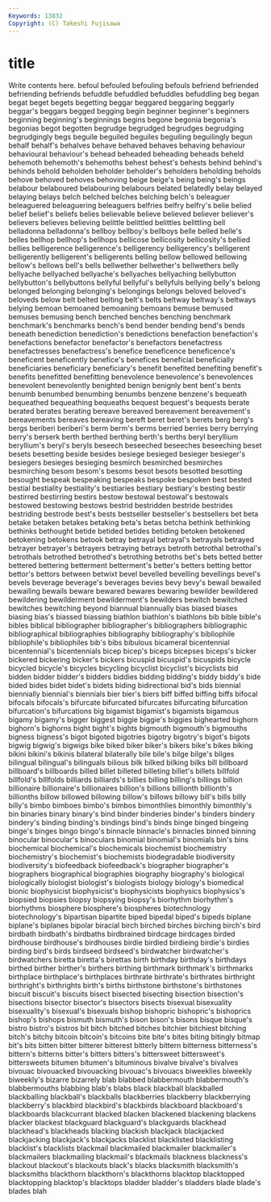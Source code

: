 ```yaml
---
Keywords: 13832 
Copyright: (C) Takeshi Fujisawa
---
```


# title

Write contents here.
 befoul befouled
befouling befouls befriend befriended befriending befriends befuddle befuddled befuddles befuddling
beg began begat beget begets begetting beggar beggared beggaring beggarly
beggar's beggars begged begging begin beginner beginner's beginners beginning beginning's
beginnings begins begone begonia begonia's begonias begot begotten begrudge begrudged
begrudges begrudging begrudgingly begs beguile beguiled beguiles beguiling beguilingly begun
behalf behalf's behalves behave behaved behaves behaving behaviour behavioural behaviour's
behead beheaded beheading beheads beheld behemoth behemoth's behemoths behest behest's
behests behind behind's behinds behold beholden beholder beholder's beholders beholding
beholds behove behoved behoves behoving beige beige's being being's beings
belabour belaboured belabouring belabours belated belatedly belay belayed belaying belays
belch belched belches belching belch's beleaguer beleaguered beleaguering beleaguers belfries
belfry belfry's belie belied belief belief's beliefs belies believable believe
believed believer believer's believers believes believing belittle belittled belittles belittling
bell belladonna belladonna's bellboy bellboy's bellboys belle belled belle's belles
bellhop bellhop's bellhops bellicose bellicosity bellicosity's bellied bellies belligerence belligerence's
belligerency belligerency's belligerent belligerently belligerent's belligerents belling bellow bellowed bellowing
bellow's bellows bell's bells bellwether bellwether's bellwethers belly bellyache bellyached
bellyache's bellyaches bellyaching bellybutton bellybutton's bellybuttons bellyful bellyful's bellyfuls bellying
belly's belong belonged belonging belonging's belongings belongs beloved beloved's beloveds
below belt belted belting belt's belts beltway beltway's beltways belying
bemoan bemoaned bemoaning bemoans bemuse bemused bemuses bemusing bench benched
benches benching benchmark benchmark's benchmarks bench's bend bender bending bend's
bends beneath benediction benediction's benedictions benefaction benefaction's benefactions benefactor benefactor's
benefactors benefactress benefactresses benefactress's benefice beneficence beneficence's beneficent beneficently benefice's
benefices beneficial beneficially beneficiaries beneficiary beneficiary's benefit benefited benefiting benefit's
benefits benefitted benefitting benevolence benevolence's benevolences benevolent benevolently benighted benign
benignly bent bent's bents benumb benumbed benumbing benumbs benzene benzene's
bequeath bequeathed bequeathing bequeaths bequest bequest's bequests berate berated berates
berating bereave bereaved bereavement bereavement's bereavements bereaves bereaving bereft beret
beret's berets berg berg's bergs beriberi beriberi's berm berm's berms
berried berries berry berrying berry's berserk berth berthed berthing berth's
berths beryl beryllium beryllium's beryl's beryls beseech beseeched beseeches beseeching
beset besets besetting beside besides besiege besieged besieger besieger's besiegers
besieges besieging besmirch besmirched besmirches besmirching besom besom's besoms besot
besots besotted besotting besought bespeak bespeaking bespeaks bespoke bespoken best
bested bestial bestiality bestiality's bestiaries bestiary bestiary's besting bestir bestirred
bestirring bestirs bestow bestowal bestowal's bestowals bestowed bestowing bestows bestrid
bestridden bestride bestrides bestriding bestrode best's bests bestseller bestseller's bestsellers
bet beta betake betaken betakes betaking beta's betas betcha bethink
bethinking bethinks bethought betide betided betides betiding betoken betokened betokening
betokens betook betray betrayal betrayal's betrayals betrayed betrayer betrayer's betrayers
betraying betrays betroth betrothal betrothal's betrothals betrothed betrothed's betrothing betroths
bet's bets betted better bettered bettering betterment betterment's better's betters
betting bettor bettor's bettors between betwixt bevel bevelled bevelling bevellings
bevel's bevels beverage beverage's beverages bevies bevy bevy's bewail bewailed
bewailing bewails beware bewared bewares bewaring bewilder bewildered bewildering bewilderment
bewilderment's bewilders bewitch bewitched bewitches bewitching beyond biannual biannually bias
biased biases biasing bias's biassed biassing biathlon biathlon's biathlons bib
bible bible's bibles biblical bibliographer bibliographer's bibliographers bibliographic bibliographical bibliographies
bibliography bibliography's bibliophile bibliophile's bibliophiles bib's bibs bibulous bicameral bicentennial
bicentennial's bicentennials bicep bicep's biceps bicepses biceps's bicker bickered bickering
bicker's bickers bicuspid bicuspid's bicuspids bicycle bicycled bicycle's bicycles bicycling
bicyclist bicyclist's bicyclists bid bidden bidder bidder's bidders biddies bidding
bidding's biddy biddy's bide bided bides bidet bidet's bidets biding
bidirectional bid's bids biennial biennially biennial's biennials bier bier's biers
biff biffed biffing biffs bifocal bifocals bifocals's bifurcate bifurcated bifurcates
bifurcating bifurcation bifurcation's bifurcations big bigamist bigamist's bigamists bigamous bigamy
bigamy's bigger biggest biggie biggie's biggies bighearted bighorn bighorn's bighorns
bight bight's bights bigmouth bigmouth's bigmouths bigness bigness's bigot bigoted
bigotries bigotry bigotry's bigot's bigots bigwig bigwig's bigwigs bike biked
biker biker's bikers bike's bikes biking bikini bikini's bikinis bilateral
bilaterally bile bile's bilge bilge's bilges bilingual bilingual's bilinguals bilious
bilk bilked bilking bilks bill billboard billboard's billboards billed billet
billeted billeting billet's billets billfold billfold's billfolds billiards billiards's billies
billing billing's billings billion billionaire billionaire's billionaires billion's billions billionth
billionth's billionths billow billowed billowing billow's billows billowy bill's bills
billy billy's bimbo bimboes bimbo's bimbos bimonthlies bimonthly bimonthly's bin
binaries binary binary's bind binder binderies binder's binders bindery bindery's
binding binding's bindings bind's binds binge binged bingeing binge's binges
bingo bingo's binnacle binnacle's binnacles binned binning binocular binocular's binoculars
binomial binomial's binomials bin's bins biochemical biochemical's biochemicals biochemist biochemistry
biochemistry's biochemist's biochemists biodegradable biodiversity biodiversity's biofeedback biofeedback's biographer biographer's
biographers biographical biographies biography biography's biological biologically biologist biologist's biologists
biology biology's biomedical bionic biophysicist biophysicist's biophysicists biophysics biophysics's biopsied
biopsies biopsy biopsying biopsy's biorhythm biorhythm's biorhythms biosphere biosphere's biospheres
biotechnology biotechnology's bipartisan bipartite biped bipedal biped's bipeds biplane biplane's
biplanes bipolar biracial birch birched birches birching birch's bird birdbath
birdbath's birdbaths birdbrained birdcage birdcages birded birdhouse birdhouse's birdhouses birdie
birdied birdieing birdie's birdies birding bird's birds birdseed birdseed's birdwatcher
birdwatcher's birdwatchers biretta biretta's birettas birth birthday birthday's birthdays birthed
birther birther's birthers birthing birthmark birthmark's birthmarks birthplace birthplace's birthplaces
birthrate birthrate's birthrates birthright birthright's birthrights birth's births birthstone birthstone's
birthstones biscuit biscuit's biscuits bisect bisected bisecting bisection bisection's bisections
bisector bisector's bisectors bisects bisexual bisexuality bisexuality's bisexual's bisexuals bishop
bishopric bishopric's bishoprics bishop's bishops bismuth bismuth's bison bison's bisons
bisque bisque's bistro bistro's bistros bit bitch bitched bitches bitchier
bitchiest bitching bitch's bitchy bitcoin bitcoin's bitcoins bite bite's bites
biting bitingly bitmap bit's bits bitten bitter bitterer bitterest bitterly
bittern bitterness bitterness's bittern's bitterns bitter's bitters bitters's bittersweet bittersweet's
bittersweets bitumen bitumen's bituminous bivalve bivalve's bivalves bivouac bivouacked bivouacking
bivouac's bivouacs biweeklies biweekly biweekly's bizarre bizarrely blab blabbed blabbermouth
blabbermouth's blabbermouths blabbing blab's blabs black blackball blackballed blackballing blackball's
blackballs blackberries blackberry blackberrying blackberry's blackbird blackbird's blackbirds blackboard blackboard's
blackboards blackcurrant blacked blacken blackened blackening blackens blacker blackest blackguard
blackguard's blackguards blackhead blackhead's blackheads blacking blackish blackjack blackjacked blackjacking
blackjack's blackjacks blacklist blacklisted blacklisting blacklist's blacklists blackmail blackmailed blackmailer
blackmailer's blackmailers blackmailing blackmail's blackmails blackness blackness's blackout blackout's blackouts
black's blacks blacksmith blacksmith's blacksmiths blackthorn blackthorn's blackthorns blacktop blacktopped
blacktopping blacktop's blacktops bladder bladder's bladders blade blade's blades blah
